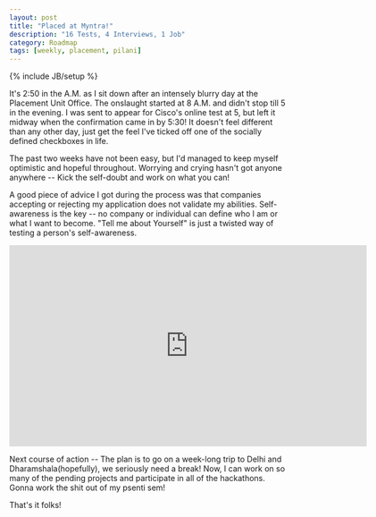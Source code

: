 ```yaml
---
layout: post
title: "Placed at Myntra!"
description: "16 Tests, 4 Interviews, 1 Job"
category: Roadmap
tags: [weekly, placement, pilani]
---
```

{% include JB/setup %}

It's 2:50 in the A.M. as I sit down after an intensely blurry day at the Placement Unit Office. The onslaught started at 8 A.M. and didn't stop till 5 in the evening. I was sent to appear for Cisco's online test at 5, but left it midway when the confirmation came in by 5:30! It doesn't feel different than any other day, just get the feel I've ticked off one of the socially defined checkboxes in life.

The past two weeks have not been easy, but I'd managed to keep myself optimistic and hopeful throughout. Worrying and crying hasn't got anyone anywhere -- Kick the self-doubt and work on what you can! 

A good piece of advice I got during the process was that companies accepting or rejecting my application does not validate my abilities. Self-awareness is the key -- no company or individual can define who I am or what I want to become. "Tell me about Yourself" is just a twisted way of testing a person's self-awareness.

<iframe width="640" height="360" src="https://www.youtube.com/embed/j6tKf1IR5j8" frameborder="0" allowfullscreen></iframe>

Next course of action -- The plan is to go on a week-long trip to Delhi and Dharamshala(hopefully), we seriously need a break! Now, I can work on so many of the pending projects and participate in all of the hackathons. Gonna work the shit out of my psenti sem!

That's it folks!